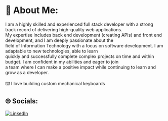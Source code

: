 # 💫 About Me:
I am a highly skilled and experienced full stack developer with a strong track record of delivering high-quality web applications.<br>My expertise includes back end development (creating APIs) and front end development, and I am deeply passionate about the<br>field of Information Technology with a focus on software development. I am adaptable to new technologies, able to learn<br>quickly and successfully complete complex projects on time and within budget. I am confident in my abilities and eager to join<br>a team where I can make a positive impact while continuing to learn and grow as a developer.<br><br>⌨️ I love building custom mechanical keyboards


## 🌐 Socials:
[![LinkedIn](https://img.shields.io/badge/LinkedIn-%230077B5.svg?logo=linkedin&logoColor=white)](https://linkedin.com/in/kecoliva) 
